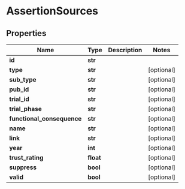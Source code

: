 # AssertionSources

## Properties
Name | Type | Description | Notes
------------ | ------------- | ------------- | -------------
**id** | **str** |  | 
**type** | **str** |  | [optional] 
**sub_type** | **str** |  | [optional] 
**pub_id** | **str** |  | [optional] 
**trial_id** | **str** |  | [optional] 
**trial_phase** | **str** |  | [optional] 
**functional_consequence** | **str** |  | [optional] 
**name** | **str** |  | [optional] 
**link** | **str** |  | [optional] 
**year** | **int** |  | [optional] 
**trust_rating** | **float** |  | [optional] 
**suppress** | **bool** |  | [optional] 
**valid** | **bool** |  | [optional] 



